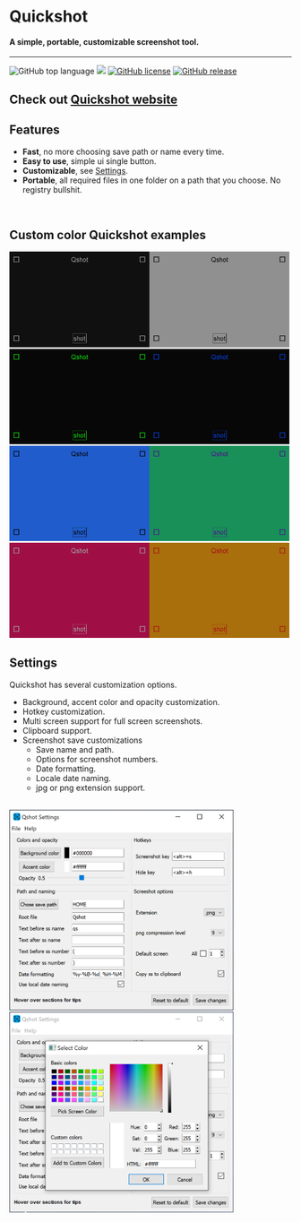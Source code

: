 # Quickshot
#### A simple, portable, customizable screenshot tool.
___

![GitHub top language](https://img.shields.io/github/languages/top/cccaaannn/Quickshot?style=flat-square) ![](https://img.shields.io/github/repo-size/cccaaannn/Quickshot?style=flat-square) [![GitHub license](https://img.shields.io/github/license/cccaaannn/Quickshot?style=flat-square)](https://github.com/cccaaannn/Quickshot/blob/master/LICENSE) [![GitHub release](https://img.shields.io/github/v/release/cccaaannn/Quickshot?style=flat-square)](https://github.com/cccaaannn/Quickshot/releases?style=flat-square)

## Check out [Quickshot website](https://cccaaannn.github.io/Quickshot)

## Features
- **Fast**, no more choosing save path or name every time.
- **Easy to use**, simple ui single button.
- **Customizable**, see [Settings](#Settings).
- **Portable**, all required files in one folder on a path that you choose. No registry bullshit.

<br/>

## Custom color Quickshot examples

<img src="docs/src/images/example1.png" alt="drawing" width="250"/><img src="docs/src/images/example2.png" alt="drawing" width="250"/>
<br/>
<img src="docs/src/images/example3.png" alt="drawing" width="250"/><img src="docs/src/images/example4.png" alt="drawing" width="250"/>
<br/>
<img src="docs/src/images/example5.png" alt="drawing" width="250"/><img src="docs/src/images/example6.png" alt="drawing" width="250"/>
<br/>
<img src="docs/src/images/example7.png" alt="drawing" width="250"/><img src="docs/src/images/example8.png" alt="drawing" width="250"/>
<br/>

## Settings
Quickshot has several customization options.

- Background, accent color and opacity customization.
- Hotkey customization.
- Multi screen support for full screen screenshots.
- Clipboard support.
- Screenshot save customizations
    - Save name and path.
    - Options for screenshot numbers.
    - Date formatting.
    - Locale date naming.
    - jpg or png extension support.

<br/>
<img src="docs/src/images/settings_example1.png" alt="drawing" width="400"/><img src="docs/src/images/settings_example2.png" alt="drawing" width="400"/>
<br/>

